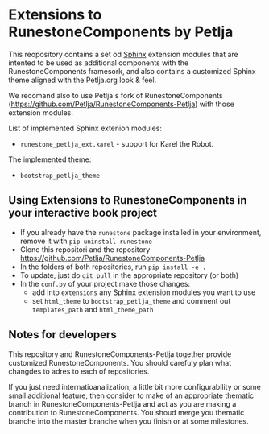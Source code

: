 # Extensions to RunestoneComponents by Petlja

This reopository contains a set od [Sphinx](http://www.sphinx-doc.org) extension modules that are intented to be used as additional components with the RunestoneComponents framesork, and also contains a customized Sphinx theme aligned with the Petlja.org look & feel.

We recomand also to use Petlja's fork of RunestoneComponents (https://github.com/Petlja/RunestoneComponents-Petlja) with those extension modules. 

List of implemented Sphinx extenion modules:
- `runestone_petlja_ext.karel` - support for Karel the Robot.

The implemented theme:
- `bootstrap_petlja_theme`

## Using Extensions to RunestoneComponents in your interactive book project

- If you already have the `runestone` package installed in your environment, remove it with `pip uninstall runestone`
- Clone this repositori and the repository https://github.com/Petlja/RunestoneComponents-Petlja 
- In the folders of both repositories, run `pip install -e .` 
- To update, just do `git pull` in the appropriate repository (or both)
- In the `conf.py` of your project make those changes:
    - add into `extensions` any Sphinx extension modules you want to use
    - set `html_theme` to `bootstrap_petlja_theme` and comment out `templates_path` and `html_theme_path`

## Notes for developers

This repository and RunestoneComponents-Petlja together provide customized RunestoneComponents. You should carefuly plan what changdes to adres to each of repositories.

If you just need internatioanalization, a little bit more configurability or some small additional feature, then consider to make of an appropriate thematic branch in RunestoneComponents-Petlja and act as you are making a contribution to RunestoneComponents. You shoud merge you thematic branche into the master branche when you finish or at some milestones.

